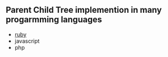 ## Parent Child Tree implemention in many progarmming languages

* [ruby](https://github.com/zackexplosion/parent-child-tree/tree/master/ruby)
* javascript
* php

